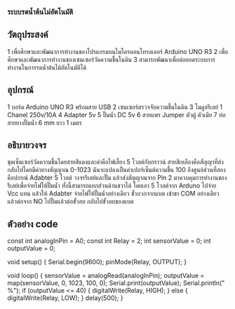 ### ระบบรดน้ำต้นไม่อัตโนมัติ
## วัตถุประสงค์
1 เพื่อศึกษาและพัฒนาการทำงานของโปรแกรมบนไมโครคอนโทรลเลอร์ Arduino UNO R3 
2 เพื่อศึกษาและพัฒนาการทำงานของเซนเซอร์วัดความชื้นในดิน
3 สามารถพัฒนาเพื่อต่อยอดระบบการทำงานในการรดน้ำต้นไม้อัตโนมัติได้
## อุปกรณ์
1 บอร์ด Arduino UNO R3 พร้อมสาย USB
2 เซนเซอร์ตรวจจับความชื้นในดิน
3 โมดูลรีเลย์ 1 Chanel 250v/10A
4 Adapter 5v 
5 ปั๊มน้ำ DC 5v
6 สายแพร Jumper ตัวผู้ ตัวเมีย
7 ท่อสายยางปั๊มน้ำ 6 mm ยาว 1 เมตร
## อธิบายวงจร
ชุดเซ็นเซอร์วัดความชื้นโดยสายสีแดงและดำคือไฟเลี้ยง 5 โวลต์กับกราวน์ สายสีเหลืองคือสัญญาที่ส่งกลับไปโดยมีค่าทางสัญญาณ 0-1023 ฉันจะแปลงเป็นค่าเปอร์เซ็นต์ความชื้น 100 ถึงศูนย์ส่วนที่สองคือปกรณ์ Adabter 5 โวลต์ วงจรรีเลย์และปั๊ม แล้วส่งสัญญาณจาก Pin 2 มาควบคุมการทำงานของรีเลย์เพื่อจ่ายไฟให้ปั๊มน้ำ ทั้งนี้สามารถแยกส่วนด้านขวาได้ โดยเอา 5 โวลต์จาก Arduno ไปจ่าย Vcc แทน แล้วให้ Adabter จ่ายไฟให้ปั๊มน้ำอย่างเดียว ขั้วบวกจากแบต เข้าขา COM อย่างเดียว แล้วต่อจาก NO ไปปั๊มแล้วต่อขั้วลบ กลับไปขั้วลบของแบต
## ตัวอย่าง code
const int analogInPin = A0; 
const int Relay = 2; 
int sensorValue = 0; 
int outputValue = 0; 

void setup() {
Serial.begin(9600);
pinMode(Relay, OUTPUT); 
}

void loop() {
sensorValue = analogRead(analogInPin);
outputValue = map(sensorValue, 0, 1023, 100, 0);
Serial.print(outputValue);
Serial.println(" %");
if (outputValue <= 40) { 
digitalWrite(Relay, HIGH); 
}
else {
digitalWrite(Relay, LOW); 
}
delay(500);
}

